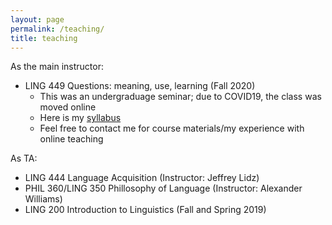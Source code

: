 ```yaml
---
layout: page
permalink: /teaching/
title: teaching
---
```


As the main instructor:
- LING 449 Questions: meaning, use, learning (Fall 2020)
    + This was an undergraduage seminar; due to COVID19, the class was moved online
    + Here is my [syllabus](../assets/pdf/LING449Questions-syllabus.pdf)
    + Feel free to contact me for course materials/my experience with online teaching 



As TA:
- LING 444 Language Acquisition (Instructor: Jeffrey Lidz)
- PHIL 360/LING 350 Phillosophy of Language (Instructor: Alexander Williams)
- LING 200 Introduction to Linguistics (Fall and Spring 2019)